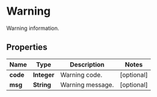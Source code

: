 

# Warning

Warning information.
## Properties

Name | Type | Description | Notes
------------ | ------------- | ------------- | -------------
**code** | **Integer** | Warning code. |  [optional]
**msg** | **String** | Warning message. |  [optional]



